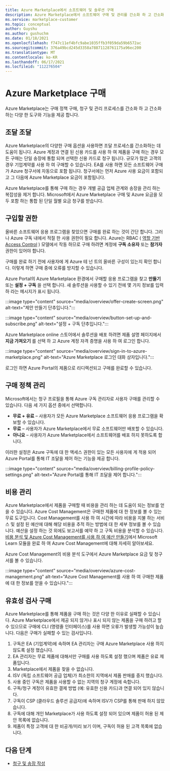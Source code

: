 ```yaml
---
title: Azure Marketplace에서 소프트웨어 및 솔루션 구매
description: Azure Marketplace에서 소프트웨어 구매 및 관리를 간소화 하 고 간소화 하는 도구에 대해 알아봅니다.
ms.service: marketplace-customer
ms.topic: conceptual
author: Guyshu
ms.author: gushuchm
ms.date: 01/18/2021
ms.openlocfilehash: f747c11ef4bfc9abe1035ffb3f059da59b6572ac
ms.sourcegitcommit: 376a49bcd245d3358a78871128761175a96ec200
ms.translationtype: MT
ms.contentlocale: ko-KR
ms.lasthandoff: 06/17/2021
ms.locfileid: "112276504"
---
```

# <a name="azure-marketplace-purchasing"></a>Azure Marketplace 구매

Azure Marketplace는 구매 정책 구매, 청구 및 관리 프로세스를 간소화 하 고 간소화 하는 다양 한 도구와 기능을 제공 합니다.

## <a name="simplified-procurement"></a>조달 조달

Azure Marketplace의 다양한 구매 옵션을 사용하면 조달 프로세스를 간소화하는 데 도움이 됩니다. Azure 계정과 연결 된 신용 카드를 사용 하 여 제품을 구매 하는 경우 모든 구매는 단일 송장에 통합 되며 선택한 신용 카드로 청구 됩니다. 규모가 많은 고객의 경우 기업계약를 사용 하 여 구매할 수 있습니다. EA를 사용 하면 모든 소프트웨어 구매가 Azure 청구서에 자동으로 포함 됩니다. 청구서에는 먼저 Azure 사용 요금이 포함되고 그 다음에 Azure Marketplace 요금이 포함됩니다.

Azure Marketplace를 통해 구매 하는 경우 개별 공급 업체 관계와 송장을 관리 하는 복잡성을 제거 합니다. Microsoft에서 Azure Marketplace 구매 및 Azure 요금을 모두 포함 하는 통합 된 단일 월별 요금 청구를 받습니다.

## <a name="permission-to-purchase"></a>구입할 권한

올바른 소프트웨어 응용 프로그램을 찾았으면 구매를 완료 하는 것이 간단 합니다. 그러나 Azure 구독 내에서 적절 한 사용 권한이 필요 합니다. Azure는 RBAC ( [역할 기반 Access Control](/azure/role-based-access-control/overview) ) 모델에서 작동 하므로 구매 하려면 계정에 **구독 소유자** 또는 **참가자** 권한이 있어야 합니다.

구매를 완료 하기 전에 사용자에 게 Azure 테 넌 트의 올바른 구성이 있는지 확인 합니다. 이렇게 하면 구매 중에 오류를 방지할 수 있습니다.

Azure Portal의 Azure Marketplace 환경에서 구매할 응용 프로그램을 찾고 **만들기** 또는 **설정 + 구독** 을 선택 합니다. 새 솔루션을 사용할 수 있기 전에 몇 가지 정보를 입력 하 라는 메시지가 표시 됩니다.

:::image type="content" source="media/overview/offer-create-screen.png" alt-text="제안 만들기 단추입니다.":::

:::image type="content" source="media/overview/button-set-up-and-subscribe.png" alt-text="설정 + 구독 단추입니다.":::

Azure Marketplace online 스토어에서 솔루션을 배포 하려면 제품 설명 페이지에서 **지금 가져오기** 를 선택 하 고 Azure 계정 자격 증명을 사용 하 여 로그인 합니다.

:::image type="content" source="media/overview/sign-in-to-azure-marketplace.png" alt-text="Azure Marketplace 로그인 대화 상자입니다.":::

로그인 하면 Azure Portal의 제품으로 리디렉션되고 구매를 완료할 수 있습니다.

## <a name="purchase-policy-management"></a>구매 정책 관리

Microsoft에서는 청구 프로필을 통해 Azure 구독 관리자로 사용자 구매를 관리할 수 있습니다. 다음 세 가지 옵션 중에서 선택합니다.

- **무료 + 유료** – 사용자가 모든 Azure Marketplace 소프트웨어 응용 프로그램을 확보할 수 있습니다.
- **무료** – 사용자가 Azure Marketplace에서 무료 소프트웨어만 배포할 수 있습니다.
- **아니요** – 사용자가 Azure Marketplace에서 소프트웨어를 배포 하지 못하도록 합니다.

이러한 설정은 Azure 구독에 대 한 액세스 권한이 있는 모든 사용자에 게 적용 되어 Azure Portal를 통해 IT 조달을 제어 하는 기능을 제공 합니다.

:::image type="content" source="media/overview/billing-profile-policy-settings.png" alt-text="Azure Portal를 통해 IT 조달을 제어 합니다.":::

## <a name="cost-management"></a>비용 관리

Azure Marketplace에서 제품을 구매할 때 비용을 관리 하는 데 도움이 되는 정보를 얻을 수 있습니다. Azure Cost Management은 구매한 제품에 대 한 정보를 볼 수 있는 무료 도구입니다. Cost Management를 사용 하 여 시간에 따라 비용을 지불 하는 서비스 및 설정 된 예산에 대해 해당 비용을 추적 하는 방법에 대 한 세부 정보를 볼 수 있습니다. 예산을 설정 하는 것 외에도 보고서를 예약 하 고 구독 비용을 분석할 수 있습니다. [비용 분석 및 Azure Cost Management를 사용 하 여 예산 만들기](/learn/modules/analyze-costs-create-budgets-azure-cost-management/)에서 Microsoft Learn 모듈을 완료 하 여 Azure Cost Management에 대해 자세히 알아보세요.

Azure Cost Management의 비용 분석 도구에서 Azure Marketplace 요금 및 청구서를 볼 수 있습니다.

:::image type="content" source="media/overview/azure-cost-management.png" alt-text="Azure Cost Management를 사용 하 여 구매한 제품에 대 한 정보를 얻을 수 있습니다.":::

## <a name="purchase-validation-checks"></a>유효성 검사 구매

Azure Marketplace를 통해 제품을 구매 하는 것은 다양 한 이유로 실패할 수 있습니다. Azure Marketplace에서 제공 되지 않거나 표시 되지 않는 제품을 구매 하려고 할 수 있으므로 구매에 CLI (명령줄 인터페이스)를 사용 하면 오류가 발생할 가능성이 높습니다. 다음은 구매가 실패할 수 있는 검사입니다.

1. 구독은 EA (기업계약)에 속하며 EA 관리자는 구매 Azure Marketplace 사용 하지 않도록 설정 했습니다.
1. EA 관리자는 무료 제품에 대해서만 구매를 사용 하도록 설정 했으며 제품은 유료 제품입니다.
1. Marketplace에서 제품을 찾을 수 없습니다.
1. ISV (독립 소프트웨어 공급 업체)가 최소한의 지역에서 제품 판매를 중지 했습니다.
1. 사용 중인 구독은 제품을 사용할 수 없는 지역의 청구 계정에 속합니다.
1. 구독/청구 계정이 유효한 결제 방법 (예: 유효한 신용 카드)과 연결 되어 있지 않습니다.
1. 구독이 CSP (클라우드 솔루션 공급자)에 속하며 ISV가 CSP를 통해 판매 하지 않았습니다.
1. 구독에 대해 개인 Marketplace가 사용 하도록 설정 되어 있으며 제품이 허용 된 제안 목록에 없습니다.
1. 제품이 특정 고객에 대 한 비공개/미리 보기 이며, 구독이 허용 된 고객 목록에 없습니다.

## <a name="next-steps"></a>다음 단계

- [청구 및 송장 작성](billing-invoicing.md)